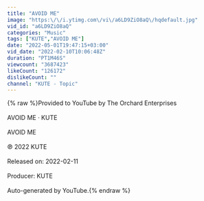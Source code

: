 ```yaml
---
title: "AVOID ME"
image: "https:\/\/i.ytimg.com\/vi\/a6LD9ZiO8aQ\/hqdefault.jpg"
vid_id: "a6LD9ZiO8aQ"
categories: "Music"
tags: ["KUTE","AVOID ME"]
date: "2022-05-01T19:47:15+03:00"
vid_date: "2022-02-10T10:06:48Z"
duration: "PT1M46S"
viewcount: "3687423"
likeCount: "126172"
dislikeCount: ""
channel: "KUTE - Topic"
---
```

{% raw %}Provided to YouTube by The Orchard Enterprises<br /><br />AVOID ME · KUTE<br /><br />AVOID ME<br /><br />℗ 2022 KUTE<br /><br />Released on: 2022-02-11<br /><br />Producer: KUTE<br /><br />Auto-generated by YouTube.{% endraw %}
